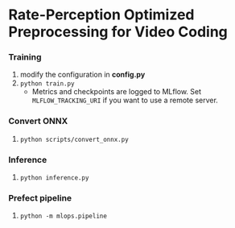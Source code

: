 # Rate-Perception Optimized Preprocessing for Video Coding

###  Training
1. modify the configuration in **config.py**
2. `python train.py`
   - Metrics and checkpoints are logged to MLflow. Set `MLFLOW_TRACKING_URI` if you want to use a remote server.
### Convert ONNX
1. `python scripts/convert_onnx.py`

### Inference
1. `python inference.py`

### Prefect pipeline
1. `python -m mlops.pipeline`
